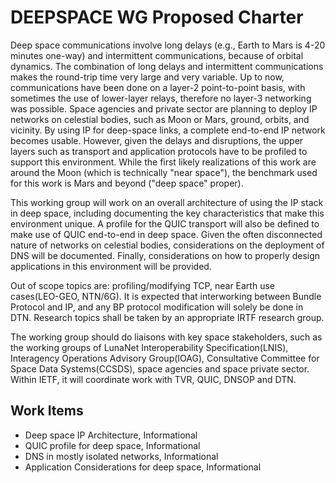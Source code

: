 # DEEPSPACE WG Proposed Charter

Deep space communications involve long delays (e.g., Earth to Mars is 4-20 minutes one-way) and intermittent communications, because of orbital dynamics. The combination of long delays and intermittent communications makes the round-trip time very large and very variable. Up to now, communications have been done on a layer-2 point-to-point basis, with sometimes the use of lower-layer relays, therefore no layer-3 networking was possible. Space agencies and private sector are planning to deploy IP networks on celestial bodies, such as Moon or Mars, ground, orbits, and vicinity. By using IP for deep-space links, a complete end-to-end IP network becomes usable. However, given the delays and disruptions, the upper layers such as transport and application protocols have to be profiled to support this environment. While the first likely realizations of this work are around the Moon (which is technically "near space"), the benchmark used for this work is Mars and beyond ("deep space" proper).

This working group will work on an overall architecture of using the IP stack in deep space, including documenting the key characteristics that make this environment unique. A profile for the QUIC transport will also be defined to make use of QUIC end-to-end in deep space. Given the often disconnected nature of networks on celestial bodies, considerations on the deployment of DNS will be documented. Finally, considerations on how to properly design applications in this environment will be provided.

Out of scope topics are: profiling/modifying TCP, near Earth use cases(LEO-GEO, NTN/6G). It is expected that interworking between Bundle Protocol and IP, and any BP protocol modification will solely be done in DTN. Research topics shall be taken by an appropriate IRTF research group.

The working group should do liaisons with key space stakeholders, such as the working groups of LunaNet Interoperability Specification(LNIS), Interagency Operations Advisory Group(IOAG), Consultative Committee for Space Data Systems(CCSDS), space agencies and space private sector. Within IETF, it will coordinate work with TVR, QUIC, DNSOP and DTN.

## Work Items
* Deep space IP Architecture, Informational
* QUIC profile for deep space, Informational
* DNS in mostly isolated networks, Informational
* Application Considerations for deep space, Informational
